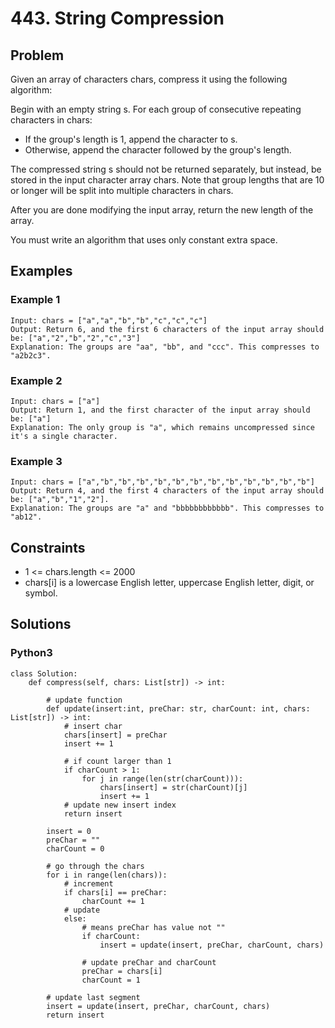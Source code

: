 # 443. String Compression

## Problem

Given an array of characters chars, compress it using the following algorithm:

Begin with an empty string s. For each group of consecutive repeating characters in chars:

* If the group's length is 1, append the character to s.
* Otherwise, append the character followed by the group's length.

The compressed string s should not be returned separately, but instead, be stored in the input character array chars. Note that group lengths that are 10 or longer will be split into multiple characters in chars.

After you are done modifying the input array, return the new length of the array.

You must write an algorithm that uses only constant extra space.

## Examples

### Example 1

```
Input: chars = ["a","a","b","b","c","c","c"]
Output: Return 6, and the first 6 characters of the input array should be: ["a","2","b","2","c","3"]
Explanation: The groups are "aa", "bb", and "ccc". This compresses to "a2b2c3".
```

### Example 2

```
Input: chars = ["a"]
Output: Return 1, and the first character of the input array should be: ["a"]
Explanation: The only group is "a", which remains uncompressed since it's a single character.
```

### Example 3

```
Input: chars = ["a","b","b","b","b","b","b","b","b","b","b","b","b"]
Output: Return 4, and the first 4 characters of the input array should be: ["a","b","1","2"].
Explanation: The groups are "a" and "bbbbbbbbbbbb". This compresses to "ab12".
```

## Constraints

* 1 <= chars.length <= 2000
* chars[i] is a lowercase English letter, uppercase English letter, digit, or symbol.

## Solutions

### Python3

```
class Solution:
    def compress(self, chars: List[str]) -> int:
        
        # update function
        def update(insert:int, preChar: str, charCount: int, chars: List[str]) -> int:
            # insert char
            chars[insert] = preChar
            insert += 1
            
            # if count larger than 1
            if charCount > 1:
                for j in range(len(str(charCount))):
                    chars[insert] = str(charCount)[j]
                    insert += 1
            # update new insert index
            return insert
        
        insert = 0
        preChar = ""
        charCount = 0
        
        # go through the chars
        for i in range(len(chars)):
            # increment
            if chars[i] == preChar:
                charCount += 1
            # update
            else:
                # means preChar has value not ""
                if charCount:
                    insert = update(insert, preChar, charCount, chars)

                # update preChar and charCount
                preChar = chars[i]
                charCount = 1
        
        # update last segment
        insert = update(insert, preChar, charCount, chars)
        return insert
```
